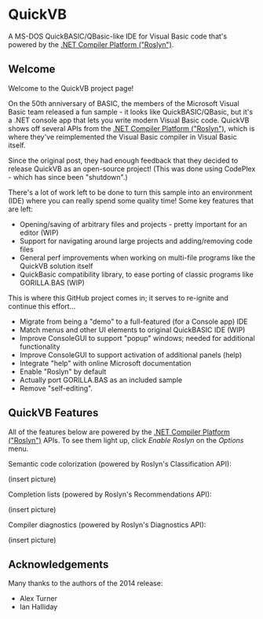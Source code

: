 # QuickVB

A MS-DOS QuickBASIC/QBasic-like IDE for Visual Basic code that's powered by the [.NET Compiler Platform ("Roslyn")](https://github.com/dotnet/roslyn/).

## Welcome

Welcome to the QuickVB project page! 

On the 50th anniversary of BASIC, the members of the Microsoft Visual Basic team released a fun sample - it looks like QuickBASIC/QBasic, but it's a .NET console app that lets you write modern Visual Basic code. QuickVB shows off several APIs from the [.NET Compiler Platform ("Roslyn")](https://github.com/dotnet/roslyn/), which is where they've reimplemented the Visual Basic compiler in Visual Basic itself.

Since the original post, they had enough feedback that they decided to release QuickVB as an open-source project! (This was done using CodePlex - which has since been "shutdown".)

There's a lot of work left to be done to turn this sample into an environment (IDE) where you can really spend some quality time! Some key features that are left: 

* Opening/saving of arbitrary files and projects - pretty important for an editor (WIP)
* Support for navigating around large projects and adding/removing code files
* General perf improvements when working on multi-file programs like the QuickVB solution itself
* QuickBasic compatibility library, to ease porting of classic programs like GORILLA.BAS (WIP)

This is where this GitHub project comes in; it serves to re-ignite and continue this effort...

* Migrate from being a "demo" to a full-featured (for a Console app) IDE
* Match menus and other UI elements to original QuickBASIC IDE (WIP)
* Improve ConsoleGUI to support "popup" windows; needed for additional functionality
* Improve ConsoleGUI to support activation of additional panels (help)
* Integrate "help" with online Microsoft documentation
* Enable "Roslyn" by default
* Actually port GORILLA.BAS as an included sample
* Remove "self-editing".

## QuickVB Features

All of the features below are powered by the [.NET Compiler Platform ("Roslyn")](https://github.com/dotnet/roslyn/) APIs. To see them light up, click *Enable Roslyn* on the *Options* menu.

Semantic code colorization (powered by Roslyn's Classification API):

(insert picture)

Completion lists (powered by Roslyn's Recommendations API):

(insert picture)

Compiler diagnostics (powered by Roslyn's Diagnostics API):

(insert picture)

## Acknowledgements

Many thanks to the authors of the 2014 release:

* Alex Turner
* Ian Halliday
